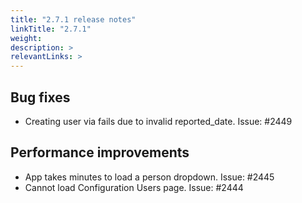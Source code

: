 ```yaml
---
title: "2.7.1 release notes"
linkTitle: "2.7.1"
weight: 
description: >
relevantLinks: >
---
```


## Bug fixes

- Creating user via fails due to invalid reported_date. Issue: #2449

## Performance improvements

- App takes minutes to load a person dropdown. Issue: #2445
- Cannot load Configuration Users page. Issue: #2444
